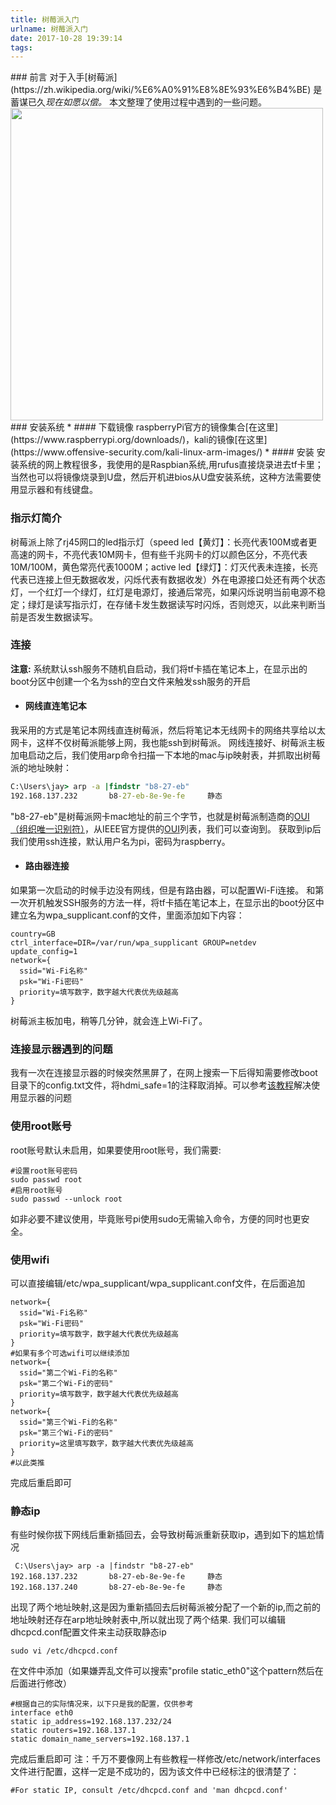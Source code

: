```yaml
---
title: 树莓派入门
urlname: 树莓派入门
date: 2017-10-28 19:39:14
tags:
---
```

<link href="/css/myCSS.css" rel="stylesheet" type="text/css">
### 前言
对于入手[树莓派](https://zh.wikipedia.org/wiki/%E6%A0%91%E8%8E%93%E6%B4%BE) 是蓄谋已久<i class="upside-down" style="font-size:120%;"><i class="fa fa-smile-o" aria-hidden="true" ></i></i><i class="upside-down-right">现在如愿以偿。</i>
本文整理了使用过程中遇到的一些问题。
<!--more-->
<img src="https://cdn.safeandsound.cn/image/%E6%A0%91%E8%8E%93%E6%B4%BE%E5%85%A5%E9%97%A8/raspberry.jpg" width="500px">
### 安装系统
* #### 下载镜像
raspberryPi官方的镜像集合[在这里](https://www.raspberrypi.org/downloads/)，kali的镜像[在这里](https://www.offensive-security.com/kali-linux-arm-images/)
* #### 安装
安装系统的网上教程很多，我使用的是Raspbian系统,用rufus直接烧录进去tf卡里；当然也可以将镜像烧录到U盘，然后开机进bios从U盘安装系统，这种方法需要使用显示器和有线键盘。

### 指示灯简介
树莓派上除了rj45网口的led指示灯（speed led【黄灯】：长亮代表100M或者更高速的网卡，不亮代表10M网卡，但有些千兆网卡的灯以颜色区分，不亮代表10M/100M，黄色常亮代表1000M；active led【绿灯】：灯灭代表未连接，长亮代表已连接上但无数据收发，闪烁代表有数据收发）外在电源接口处还有两个状态灯，一个红灯一个绿灯，红灯是电源灯，接通后常亮，如果闪烁说明当前电源不稳定；绿灯是读写指示灯，在存储卡发生数据读写时闪烁，否则熄灭，以此来判断当前是否发生数据读写。

### 连接
**注意:** 系统默认ssh服务不随机自启动，我们将tf卡插在笔记本上，在显示出的boot分区中创建一个名为ssh的空白文件来触发ssh服务的开启
* #### 网线直连笔记本
我采用的方式是笔记本网线直连树莓派，然后将笔记本无线网卡的网络共享给以太网卡，这样不仅树莓派能够上网，我也能ssh到树莓派。
网线连接好、树莓派主板加电启动之后，我们使用arp命令扫描一下本地的mac与ip映射表，并抓取出树莓派的地址映射：

```cmd
C:\Users\jay> arp -a |findstr "b8-27-eb"
192.168.137.232       b8-27-eb-8e-9e-fe     静态
```
"b8-27-eb"是树莓派网卡mac地址的前三个字节，也就是树莓派制造商的[OUI（组织唯一识别符）](https://en.wikipedia.org/wiki/Organizationally_unique_identifier)，从IEEE官方提供的[OUI](standards-oui.ieee.org/oui.txt)列表，我们可以查询到。
获取到ip后我们使用ssh连接，默认用户名为pi，密码为raspberry。

* #### 路由器连接
如果第一次启动的时候手边没有网线，但是有路由器，可以配置Wi-Fi连接。
和第一次开机触发SSH服务的方法一样，将tf卡插在笔记本上，在显示出的boot分区中建立名为wpa_supplicant.conf的文件，里面添加如下内容：

```
country=GB
ctrl_interface=DIR=/var/run/wpa_supplicant GROUP=netdev
update_config=1
network={
  ssid="Wi-Fi名称"
  psk="Wi-Fi密码"
  priority=填写数字，数字越大代表优先级越高
}
```
树莓派主板加电，稍等几分钟，就会连上Wi-Fi了。

### 连接显示器遇到的问题
我有一次在连接显示器的时候突然黑屏了，在网上搜索一下后得知需要修改boot目录下的config.txt文件，将hdmi_safe=1的注释取消掉。可以参考[该教程](http://wangye.org/blog/archives/762/)解决使用显示器的问题

### 使用root账号
root账号默认未启用，如果要使用root账号，我们需要:

```shell
#设置root账号密码
sudo passwd root
#启用root账号
sudo passwd --unlock root
```
如非必要不建议使用，毕竟账号pi使用sudo无需输入命令，方便的同时也更安全。

### 使用wifi
可以直接编辑/etc/wpa_supplicant/wpa_supplicant.conf文件，在后面追加

```
network={
  ssid="Wi-Fi名称"
  psk="Wi-Fi密码"
  priority=填写数字，数字越大代表优先级越高
}
#如果有多个可选wifi可以继续添加
network={
  ssid="第二个Wi-Fi的名称"
  psk="第二个Wi-Fi的密码"
  priority=填写数字，数字越大代表优先级越高
}
network={
  ssid="第三个Wi-Fi的名称"
  psk="第三个Wi-Fi的密码"
  priority=这里填写数字，数字越大代表优先级越高
}
#以此类推
```
完成后重启即可

###  静态ip
有些时候你拔下网线后重新插回去，会导致树莓派重新获取ip，遇到如下的尴尬情况

```
 C:\Users\jay> arp -a |findstr "b8-27-eb"
192.168.137.232       b8-27-eb-8e-9e-fe     静态
192.168.137.240       b8-27-eb-8e-9e-fe     静态
```
出现了两个地址映射,这是因为重新插回去后树莓派被分配了一个新的ip,而之前的地址映射还存在arp地址映射表中,所以就出现了两个结果.
我们可以编辑dhcpcd.conf配置文件来主动获取静态ip

```
sudo vi /etc/dhcpcd.conf
```
在文件中添加（如果嫌弄乱文件可以搜索"profile static_eth0"这个pattern然后在后面进行修改）

```
#根据自己的实际情况来，以下只是我的配置，仅供参考
interface eth0
static ip_address=192.168.137.232/24
static routers=192.168.137.1
static domain_name_servers=192.168.137.1
```
完成后重启即可
注：千万不要像网上有些教程一样修改/etc/network/interfaces文件进行配置，这样一定是不成功的，因为该文件中已经标注的很清楚了：

```
#For static IP, consult /etc/dhcpcd.conf and 'man dhcpcd.conf'
```
